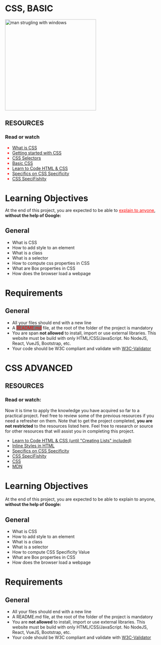 <h1>CSS, BASIC</h1>

<img src="https://s3.amazonaws.com/alx-intranet.hbtn.io/uploads/medias/2021/3/9530cfe68a62c19dbc5a1e32dfde651448b3d2e0.gif?X-Amz-Algorithm=AWS4-HMAC-SHA256&X-Amz-Credential=AKIARDDGGGOUSBVO6H7D%2F20240625%2Fus-east-1%2Fs3%2Faws4_request&X-Amz-Date=20240625T151215Z&X-Amz-Expires=86400&X-Amz-SignedHeaders=host&X-Amz-Signature=93621882db6966e3011c458019a7ed590b6104ea50e4ebcf588ed4264f87ee89" alt="man strugling with windows" width="300px">

<h2>RESOURCES</h2>
<h3>Read or watch</h3>
<ul>
    <li style="color:red">
        <a href="https://developer.mozilla.org/en-US/docs/Learn/CSS/First_steps/What_is_CSS">What is CSS</a>
    </li>
    <li style="color: red;">
        <a href="https://developer.mozilla.org/en-US/docs/Learn/CSS/First_steps/Getting_started">Getting started with CSS</a>
    </li>
    <li style="color: red;">
        <a href="https://developer.mozilla.org/en-US/docs/Learn/CSS/Building_blocks/Selectors">CSS Selectors</a>
    </li>
    <li style="color: red;">
        <a href="https://edu.gcfglobal.org/en/basic-css/">Basic CSS</a>
    </li>
    <li style="color: red;">
        <a href="https://learn.shayhowe.com/html-css/">Learn to Code HTML &amp; CSS</a>
    </li>
    <li style="color: red;">
        <a href="https://css-tricks.com/specifics-on-css-specificity/">Specifics on CSS Specificity</a>
    </li>
    <li style="color: red;">
        <a href="https://www.standardista.com/wp-content/uploads/2012/01/specificity3.pdf">CSS SpeciFishity</a>
    </li>
</ul>

<h1 style="margin-bottom: 10px;">Learning Objectives</h1>
<p>
    At the end of this project, you are expected to be able to 
    <a href="https://fs.blog/feynman-learning-technique/" style="color: red;">explain to anyone</a>, 
    <strong>without the help of Google:</strong>
</p>
<h2>General</h2>
<ul>
    <li>What is CSS</li>
    <li>How to add style to an element</li>
    <li>What is a class</li>
    <li>What is a selector</li>
    <li>How to compute css properties in CSS</li>
    <li>What are Box properties in CSS</li>
    <li>How does the browser load a webpage</li>
</ul>

<h1 style="margin-bottom: 10px;">Requirements</h1>
<h2>General</h2>
<ul>
    <li>All your files should end with a new line</li>
    <li>A <span style="color: red; background-color: gray; border-radius: 2%;">README.md</span> file, at the root of the folder of the project is mandatory</li>
    <li>You are span <strong>not allowed</strong> to install, import or use external libraries. This website must be build with only HTML/CSS/JavaScript. No NodeJS, React, VueJS, Bootstrap, etc.</li>
    <li>Your code should be W3C compliant and validate with <a href="https://github.com/alx-tools/W3C-Validator">W3C-Validator</a>
    </li>
</ul>



<h1>CSS ADVANCED</h1>

<h2>RESOURCES</h2>
<h3>Read or watch:</h3>
<p>
    Now it is time to apply the knowledge you have acquired so far to a practical project. Feel free to review some of the previous resources if you need a refresher on them. Note that to get the project completed, <strong>you are not restricted</strong> to the resources listed here. Feel free to research or source for other resources that will assist you in completing this project.
</p>

<ul>
    <li>
        <a href="https://learn.shayhowe.com/html-css/"> Learn to Code HTML & CSS (until "Creating Lists" included)</a>
    </li>
    <li>
        <a href="https://www.codecademy.com/article/html-inline-styles"> Inline Styles in HTML</a>
    </li>
    <li>
        <a href="https://css-tricks.com/specifics-on-css-specificity/">Specifics on CSS Specificity</a>
    </li>
    <li>
        <a href="https://www.standardista.com/wp-content/uploads/2012/01/specificity3.pdf">CSS SpeciFishity</a>
    </li>
    <li>
        <a href="https://developer.mozilla.org/en-US/docs/Learn/CSS">CSS</a>
    </li>
    <li>
        <a href="https://developer.mozilla.org/en-US/">MDN</a>
    </li>
</ul>

<h1>
    Learning Objectives
</h1>
<p>
    At the end of this project, you are expected to be able to explain to anyone, <strong>without the help of Google:</strong>
</p>

<h2>General</h2>
<ul>
    <li>What is CSS</li>
    <li>How to add style to an element</li>
    <li>What is a class</li>
    <li>What is a selector</li>
    <li>How to compute CSS Specificity Value</li>
    <li>What are Box properties in CSS</li>
    <li>How does the browser load a webpage</li>
</ul>

<h1>Requirements</h1>
<h2>General</h2>
<ul>
    <li>All your files should end with a new line</li>
    <li>A README.md file, at the root of the folder of the project is mandatory</li>
    <li>You are <strong>not allowed</strong> to install, import or use external libraries. This website must be build with only HTML/CSS/JavaScript. No NodeJS, React, VueJS, Bootstrap, etc.</li>
    <li>
        Your code should be W3C compliant and validate with 
        <a href="https://github.com/alx-tools/W3C-Validator">W3C-Validator</a>
    </li>
</ul>